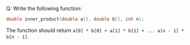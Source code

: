Q: Write the following function:

```c
double inner_product(double a[], double b[], int n);
```

The function should return `a[0] * b[0] + a[1] * b[1] + ... a[n - 1] * b[n -
1]`.

